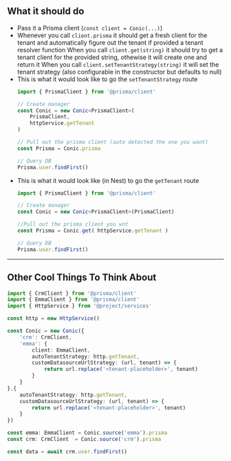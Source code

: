 ## What it should do

- Pass it a Prisma client (`const client = Conic(...)`)
- Whenever you call `client.prisma` it should get a fresh client for the tenant and automatically figure out the tenant if provided a tenant resolver function
When you call `client.get(string)` it should try to get a tenant client for the provided string, othewise it will create one and return it
When you call `client.setTenantStrategy(string)` it will set the tenant strategy (also configurable in the constructor but defaults to null)
- This is what it would look like to go the `setTenantStrategy` route
    ```ts
    import { PrismaClient } from '@prisma/client'

    // Create manager
    const Conic = new Conic<PrismaClient>(
        PrismaClient,
        httpService.getTenant
    )
    
    // Pull out the prisma client (auto detected the one you want)
    const Prisma = Conic.prisma

    // Query DB
    Prisma.user.findFirst()
    ```
- This is what it would look like (in Nest) to go the `getTenant` route 
    ```ts
    import { PrismaClient } from '@prisma/client'

    // Create manager
    const Conic = new Conic<PrismaClient>(PrismaClient)

    //Pull out the prisma client you wnt
    const Prisma = Conic.get( httpService.getTenant )

    // Query DB
    Prisma.user.findFirst()
    ```

---

## Other Cool Things To Think About

```ts
import { CrmClient } from '@prisma/client'
import { EmmaClient } from '@prisma/client'
import { HttpService } from '@project/services'

const http = new HttpService()

const Conic = new Conic({
    'crm': CrmClient,
    'emma': {
        client: EmmaClient,
        autoTenantStrategy: http.getTenant,
        customDatasourceUrlStrategy: (url, tenant) => {
            return url.replace('<tenant-placeholder>', tenant)
        }
    } 
},{
    autoTenantStrategy: http.getTenant,
    customDatasourceUrlStrategy: (url, tenant) => {
        return url.replace('<tenant-placeholder>', tenant)
    }
})

const emma: EmmaClient = Conic.source('emma').prisma
const crm: CrmClient  = Conic.source('crm').prisma

const data = await crm.user.findFirst()
```